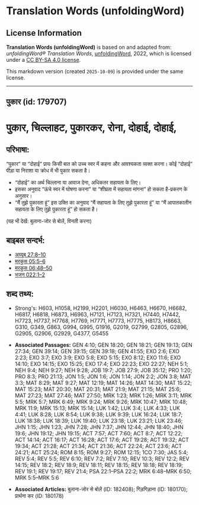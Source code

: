 # Translation Words (unfoldingWord)

## License Information

**Translation Words (unfoldingWord)** is based on and adapted from: _unfoldingWord® Translation Words_, [unfoldingWord](https://unfoldingword.org/utw), 2022, which is licensed under a [CC BY-SA 4.0 license](https://creativecommons.org/licenses/by-sa/4.0/legalcode.en).

This markdown version (created `2025-10-09`) is provided under the same license.



--------------------------------

## पुकार (id: 179707)

पुकार, चिल्लाहट, पुकारकर, रोना, दोहाई, दोहाई,
=============================================

परिभाषा:
--------

“पुकार” या “दोहाई” प्रायः किसी बात को उच्च स्वर में कहना और आवश्यकता व्यक्त करना। कोई “दोहाई” पीड़ा या निराशा या क्रोध में भी पुकार सकता है।

* “दोहाई” का अर्थ चिल्लाना या आवाज देना, अधिकतर सहायता के लिए।
* इसका अनुवाद “ऊंचे स्वर में घोषणा करना” या “शीघ्रता में सहायता मांगना” हो सकता है\-प्रकरण के अनुसार।
* “मैं तुझे पुकारता हूं” इस उक्ति का अनुवाद “मैं सहायता के लिए तुझे पुकारता हूं” या “मैं आपातकालीन सहायता के लिए तुझे पुकारता हूं” हो सकता है।

(यह भी देखें: बुलाना\-जोर से बोलें, विनती करना)

बाइबल सन्दर्भ:
--------------

* [अय्यूब 27:8–10](https://ref.ly/Job27:8-Job27:10)
* [मरकुस 05:5–6](https://ref.ly/Mark5:5-Mark5:6)
* [मरकुस 06:48–50](https://ref.ly/Mark6:48-Mark6:50)
* [भजन 022:1–2](rc://*/tn/help/psa/022/001)

शब्द तथ्य:
----------

* Strong's: H603, H1058, H2199, H2201, H6030, H6463, H6670, H6682, H6817, H6818, H6873, H6963, H7121, H7123, H7321, H7440, H7442, H7723, H7737, H7768, H7769, H7771, H7773, H7775, H8173, H8663, G310, G349, G863, G994, G995, G1916, G2019, G2799, G2805, G2896, G2905, G2906, G2929, G4377, G5455

* **Associated Passages:** GEN 4:10; GEN 18:20; GEN 18:21; GEN 19:13; GEN 27:34; GEN 39:14; GEN 39:15; GEN 39:18; GEN 41:55; EXO 2:6; EXO 2:23; EXO 3:7; EXO 3:9; EXO 5:8; EXO 5:15; EXO 8:12; EXO 11:6; EXO 14:10; EXO 14:15; EXO 15:25; EXO 17:4; EXO 22:23; EXO 22:27; NEH 5:1; NEH 9:4; NEH 9:27; NEH 9:28; JOB 19:7; JOB 27:9; JOB 35:12; PRO 1:20; PRO 8:3; PRO 21:13; JON 1:5; JON 1:6; JON 1:14; JON 2:2; JON 3:8; MAT 3:3; MAT 8:29; MAT 9:27; MAT 12:19; MAT 14:26; MAT 14:30; MAT 15:22; MAT 15:23; MAT 20:30; MAT 20:31; MAT 21:9; MAT 21:15; MAT 25:6; MAT 27:23; MAT 27:46; MAT 27:50; MRK 1:23; MRK 1:26; MRK 3:11; MRK 5:5; MRK 5:7; MRK 6:49; MRK 9:24; MRK 9:26; MRK 10:47; MRK 10:48; MRK 11:9; MRK 15:13; MRK 15:14; LUK 1:42; LUK 3:4; LUK 4:33; LUK 4:41; LUK 8:28; LUK 8:54; LUK 9:38; LUK 9:39; LUK 16:24; LUK 18:7; LUK 18:38; LUK 18:39; LUK 19:40; LUK 23:18; LUK 23:21; LUK 23:46; JHN 1:15; JHN 1:23; JHN 7:28; JHN 7:37; JHN 12:44; JHN 18:40; JHN 19:6; JHN 19:12; JHN 19:15; ACT 7:57; ACT 7:60; ACT 8:7; ACT 12:22; ACT 14:14; ACT 16:17; ACT 16:28; ACT 17:6; ACT 19:28; ACT 19:32; ACT 19:34; ACT 21:28; ACT 21:34; ACT 21:36; ACT 22:24; ACT 23:6; ACT 24:21; ACT 25:24; ROM 8:15; ROM 9:27; ROM 12:15; 1CO 7:30; JAS 5:4; REV 5:4; REV 5:5; REV 6:10; REV 7:2; REV 7:10; REV 10:3; REV 12:2; REV 14:15; REV 18:2; REV 18:9; REV 18:11; REV 18:15; REV 18:18; REV 18:19; REV 19:1; REV 19:17; REV 21:4; PSA 22:1–PSA 22:2; MRK 6:48–MRK 6:50; MRK 5:5–MRK 5:6
* **Associated Articles:** बुलाना-जोर से बोलें (ID: 182408); गिड़गिड़ाना (ID: 180170); प्रार्थना कर (ID: 180178)

